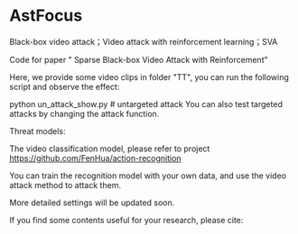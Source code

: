 # AstFocus
Black-box video attack；Video attack with reinforcement learning；SVA

Code for paper " Sparse Black-box Video Attack with Reinforcement"

Here, we provide some video clips in folder "TT", you can run the following script and observe the effect:

python un_attack_show.py   # untargeted attack
You can also test targeted attacks by changing the attack function.

Threat models:

The video classification model, please refer to project https://github.com/FenHua/action-recognition

You can train the recognition model with your own data, and use the video attack method to attack them.

More detailed settings will be updated soon.

If you find some contents useful for your research, please cite:

